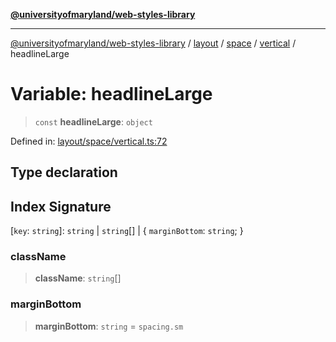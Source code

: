 [**@universityofmaryland/web-styles-library**](../../../../../../README.md)

***

[@universityofmaryland/web-styles-library](../../../../../../README.md) / [layout](../../../../../README.md) / [space](../../../README.md) / [vertical](../README.md) / headlineLarge

# Variable: headlineLarge

> `const` **headlineLarge**: `object`

Defined in: [layout/space/vertical.ts:72](https://github.com/UMD-Digital/design-system/blob/7fa144f196ef5f0ef2b372670136735f5a5c9236/packages/styles/source/layout/space/vertical.ts#L72)

## Type declaration

## Index Signature

\[`key`: `string`\]: `string` \| `string`[] \| \{ `marginBottom`: `string`; \}

### className

> **className**: `string`[]

### marginBottom

> **marginBottom**: `string` = `spacing.sm`
